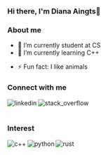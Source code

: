 ### Hi there, I'm Diana Aingts👋

<!--
**juldiana/juldiana** is a ✨ _special_ ✨ repository because its `README.md` (this file) appears on your GitHub profile.

Here are some ideas to get you started:
-->

### About me
- 🔭 I’m currently student at CS
- 🌱 I’m currently learning C++
<!--- 👯 I’m looking to collaborate on ...
- 🤔 I’m looking for help with ...
- 💬 Ask me about ...
- 📫 How to reach me: ...
- 😄 Pronouns: ...-->
- ⚡ Fun fact: I like animals

### Connect with me
<!--https://github.com/alexandresanlim/Badges4-README.md-Profile.git-->
<img align="left" alt="linkedin" src="https://img.shields.io/badge/LinkedIn-0077B5?style=for-the-badge&logo=linkedin&logoColor=white"/>
<img align="left" alt="stack_overflow" src="https://img.shields.io/badge/Stack_Overflow-FE7A16?style=for-the-badge&logo=stack-overflow&logoColor=white"/>

<br><br>
### Interest
<img align="left" alt="c++" src="https://img.shields.io/badge/C%2B%2B-00599C?style=for-the-badge&logo=c%2B%2B&logoColor=white"/>
<img align="left" alt="python" src="https://img.shields.io/badge/Python-FFD43B?style=for-the-badge&logo=python&logoColor=blue"/>
<img align="left" alt="rust" src="https://img.shields.io/badge/Rust-black?style=for-the-badge&logo=rust&logoColor=#E57324"/>

